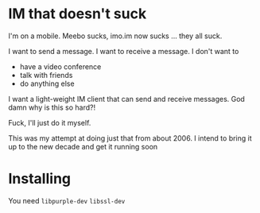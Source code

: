 # IM that doesn't suck

I'm on a mobile. Meebo sucks, imo.im now sucks ... they all suck.

I want to send a message. I want to receive a message. I don't want to

 * have a video conference
 * talk with friends
 * do anything else

I want a light-weight IM client that can send and receive messages. God damn why is this so hard?!

Fuck, I'll just do it myself.


This was my attempt at doing just that from about 2006.  I intend to bring it up to the new decade
and get it running soon


# Installing

You need `libpurple-dev` `libssl-dev`
